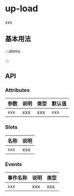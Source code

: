 # up-load

xxx

## 基本用法

:::demo



:::

## API

### Attributes

| 参数  | 说明 | 类型 | 默认值 | 
| ----- | ---- | ---- | ------ | 
| `xxx` | xxx  | xxx  | `xxx`  | 

### Slots

| 名称  | 说明 |
| ----- | ---- |
| `xxx` | xxx  |

### Events

| 事件名称 | 说明 | 类型 |
| -------- | ---- | -------- |
| `xxx`    | xxx  | xxx      |
